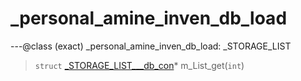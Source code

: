 # _personal_amine_inven_db_load

---@class (exact) _personal_amine_inven_db_load: _STORAGE_LIST
 
> `struct` [_STORAGE_LIST___db_con](lua/classes/_STORAGE_LIST___db_con.md)* m_List_get(`int`)
 
